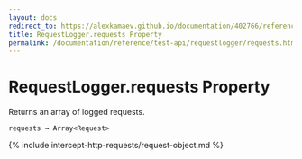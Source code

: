 ```yaml
---
layout: docs
redirect_to: https://alexkamaev.github.io/documentation/402766/reference/test-api/requestlogger/requests
title: RequestLogger.requests Property
permalink: /documentation/reference/test-api/requestlogger/requests.html
---
```

# RequestLogger.requests Property

Returns an array of logged requests.

```text
requests → Array<Request>
```

{% include intercept-http-requests/request-object.md %}